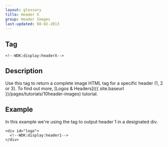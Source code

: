 ```yaml
---
layout: glossary
title: Header X
group: Header Images
last-updated: 08-02-2013
---
```


## Tag

`<!--WDK:display:headerX-->`

## Description

Use this tag to return a complete image HTML tag for a specific header (1, 2 or 3). To find out more, [Logos & Headers]({{ site.baseurl }}/pages/tutorials/10header-images) tutorial.

## Example

In this example we're using the tag to output header 1 in a designated div.

~~~
<div id="logo">
  <!--WDK:display:header1-->
</div>
~~~
